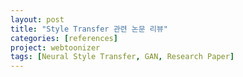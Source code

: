 ```yaml
---
layout: post
title: "Style Transfer 관련 논문 리뷰"
categories: [references]
project: webtoonizer
tags: [Neural Style Transfer, GAN, Research Paper]
---
```

